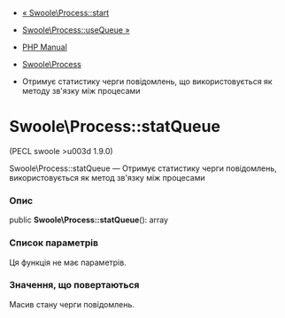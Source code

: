 - [« Swoole\Process::start](swoole-process.start.md)
- [Swoole\Process::useQueue »](swoole-process.usequeue.md)

- [PHP Manual](index.md)
- [Swoole\Process](class.swoole-process.md)
- Отримує статистику черги повідомлень, що використовується як
методу зв'язку між процесами

# Swoole\Process::statQueue

(PECL swoole \>u003d 1.9.0)

Swoole\Process::statQueue — Отримує статистику черги повідомлень,
використовується як метод зв'язку між процесами

### Опис

public **Swoole\Process::statQueue**(): array

### Список параметрів

Ця функція не має параметрів.

### Значення, що повертаються

Масив стану черги повідомлень.
